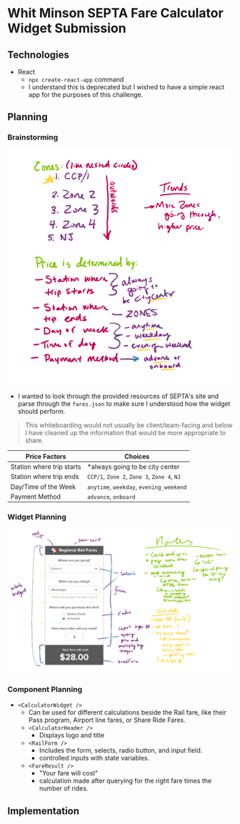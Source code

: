 # Whit Minson SEPTA Fare Calculator Widget Submission

## Technologies
- React
    - `npx create-react-app` command
    - I understand this is deprecated but I wished to have a simple react app for the purposes of this challenge.  

## Planning
### Brainstorming
![Whiteboarding SEPTA Fare Info](img/septa-fare-brainstorming.png)
- I wanted to look through the provided resources of SEPTA's site and parse through the `fares.json` to make sure I understood how the widget should perform.
> This whiteboarding would not usually be client/team-facing and below I have cleaned up the information that would be more appropriate to share.

| Price Factors             | Choices                           |
|---------------------------|-----------------------------------|
| Station where trip starts | *always going to be city center            |
| Station where trip ends   | `CCP/1`, `Zone 2`, `Zone 3`, `Zone 4`, `NJ` |
|Day/Time of the Week       | `anytime`, `weekday`, `evening_weekend` |
| Payment Method            | `advance`, `onboard`                  |

### Widget Planning
![Widget Planning Notes](img/septa-widget-planning.png)

### Component Planning
- `<CalculatorWidget />`
    - Can be used for different calculations beside the Rail fare, like their Pass program, Airport line fares, or Share Ride Fares. 
    - `<CalculatorHeader />`
        - Displays logo and title
    - `<RailForm />`
        - Includes the form, selects, radio button, and input field. 
        - controlled inputs with state variables.
    - `<FareResult />`
        - "Your fare will cost" 
        - calculation made after querying for the right fare times the number of rides.

## Implementation